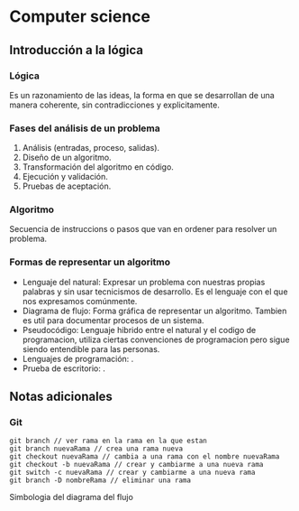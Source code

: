 # Computer science

## Introducción a la lógica

### Lógica

Es un razonamiento de las ideas, la forma en que se desarrollan de una manera coherente, sin contradicciones y explicitamente.

### **Fases del análisis de un problema**

1. Análisis (entradas, proceso, salidas).
2. Diseño de un algoritmo.
3. Transformación del algoritmo en código.
4. Ejecución y validación.
5. Pruebas de aceptación.

### Algoritmo

Secuencia de instruccions o pasos que van en ordener para resolver un problema.

### Formas de representar un algoritmo

* Lenguaje del natural: Expresar un problema con nuestras propias palabras y sin usar tecnicismos de desarrollo. Es el lenguaje con el que nos expresamos comúnmente.
* Diagrama de flujo: Forma gráfica de representar un algoritmo. Tambien es util para documentar procesos de un sistema.
* Pseudocódigo: Lenguaje hibrido entre el natural y el codigo de programacion, utiliza ciertas convenciones de programacion pero sigue siendo entendible para las personas.
* Lenguajes de programación: .
* Prueba de escritorio: .

## Notas adicionales

### Git

```
git branch // ver rama en la rama en la que estan
git branch nuevaRama // crea una rama nueva
git checkout nuevaRama // cambia a una rama con el nombre nuevaRama
git checkout -b nuevaRama // crear y cambiarme a una nueva rama
git switch -c nuevaRama // crear y cambiarme a una nueva rama
git branch -D nombreRama // eliminar una rama 
```

Simbologia del diagrama del flujo
